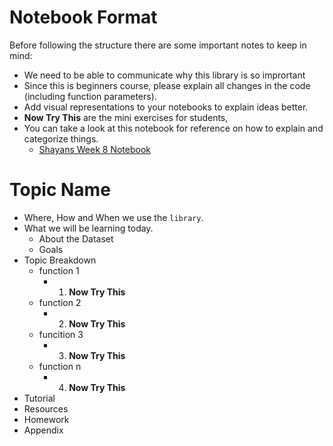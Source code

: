# Notebook Format


Before following the structure there are some important notes to keep in mind:
- We need to be able to communicate why this library is so imprortant
- Since this is beginners course, please explain all changes in the code (including function parameters).
- Add visual representations to your notebooks to explain ideas better. 
- **Now Try This** are the mini exercises for students, 
- You can take a look at this notebook for reference on how to explain and categorize things.
  - [Shayans Week 8 Notebook](https://github.com/ShayanRiyaz/DigitalHistory/blob/Shayan/Week8-Statistical-Visualization-using-Seaborn-and-Pandas/Statistical-Visualization-using-Seaborn-and-Pandas.ipynb)



# Topic Name
- Where, How and When we use the ```library```.
- What we will be learning today.
  - About the Dataset
  - Goals
- Topic Breakdown
  - function 1
    - 1. **Now Try This**
  - function 2
    - 2. **Now Try This**
  - funcition 3
    - 3. **Now Try This**
  - function n
    - 4. **Now Try This**
- Tutorial
- Resources
- Homework
- Appendix
    
  



